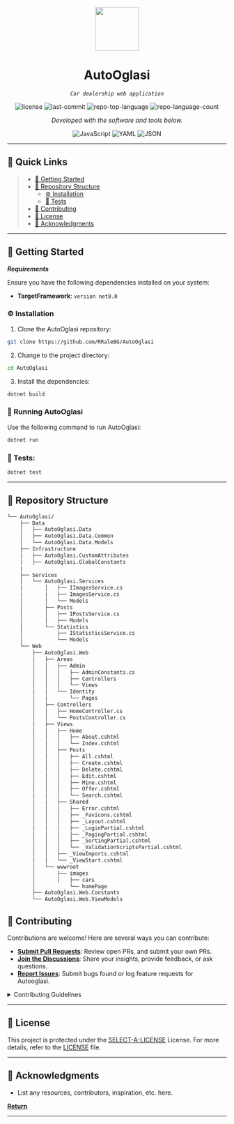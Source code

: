 
<p align="center">
  <img src="https://cdn-icons-png.flaticon.com/512/6295/6295417.png" width="100" />
</p>
<p align="center">
    <h1 align="center">AutoOglasi</h1>
</p>
<p align="center">
    <em><code> Car dealership web application </code></em>
</p>
<p align="center">
	<img src="https://img.shields.io/github/license/RRaleBG/AutoOglasi?style=flat&color=0080ff" alt="license">
	<img src="https://img.shields.io/github/last-commit/RRaleBG/AutoOglasi?style=flat&logo=git&logoColor=white&color=0080ff" alt="last-commit">
	<img src="https://img.shields.io/github/languages/top/RRaleBG/AutoOglasi?style=flat&color=0080ff" alt="repo-top-language">
	<img src="https://img.shields.io/github/languages/count/RRaleBG/AutoOglasi?style=flat&color=0080ff" alt="repo-language-count">
<p>
<p align="center">
		<em>Developed with the software and tools below.</em>
</p>
<p align="center">
	<img src="https://img.shields.io/badge/JavaScript-F7DF1E.svg?style=flat&logo=JavaScript&logoColor=black" alt="JavaScript">
	<img src="https://img.shields.io/badge/YAML-CB171E.svg?style=flat&logo=YAML&logoColor=white" alt="YAML">
	<img src="https://img.shields.io/badge/JSON-000000.svg?style=flat&logo=JSON&logoColor=white" alt="JSON">
</p>
<hr>

## 🔗 Quick Links

> - [🚀 Getting Started](#-getting-started)
> - [📂 Repository Structure](#-repository-structure)
>   - [⚙️ Installation](#️-installation)
>   - [🧪 Tests](#-tests)
> - [🤝 Contributing](#-contributing)
> - [📄 License](#-license)
> - [👏 Acknowledgments](#-acknowledgments)

---

## 🚀 Getting Started

***Requirements***

Ensure you have the following dependencies installed on your system:

* **TargetFramework**: `version net8.0`

### ⚙️ Installation

1. Clone the AutoOglasi repository:

```sh
git clone https://github.com/RRaleBG/AutoOglasi
```

2. Change to the project directory:

```sh
cd AutoOglasi
```

3. Install the dependencies:

```sh
dotnet build
```

### 🤖 Running AutoOglasi

Use the following command to run AutoOglasi:

```sh
dotnet run
```

### 🧪 Tests:

```sh
dotnet test
```
---


## 📂 Repository Structure

```sh
└── AutoOglasi/    
    ├── Data
    │   ├── AutoOglasi.Data
    │   ├── AutoOglasi.Data.Common
    │   └── AutoOglasi.Data.Models
    ├── Infrastructure
    │   ├── AutoOglasi.CustomAttributes
    │   ├── AutoOglasi.GlobalConstants
    | 
    ├── Services
    │   └── AutoOglasi.Services
    │       │   ├── IImagesService.cs
    │       │   ├── ImagesService.cs
    │       │   └── Models
    │       ├── Posts
    │       │   ├── IPostsService.cs
    │       │   ├── Models
    │       └── Statistics
    │           ├── IStatisticsService.cs
    │           └── Models
    └── Web
        ├── AutoOglasi.Web
        │   ├── Areas
        │   │   ├── Admin
        │   │   │   ├── AdminConstants.cs
        │   │   │   ├── Controllers
        │   │   │   └── Views
        │   │   └── Identity
        │   │       └── Pages
        │   ├── Controllers
        │   │   ├── HomeController.cs
        │   │   └── PostsController.cs
        │   ├── Views
        │   │   ├── Home
        │   │   │   ├── About.cshtml
        │   │   │   └── Index.cshtml
        │   │   ├── Posts
        │   │   │   ├── All.cshtml
        │   │   │   ├── Create.cshtml
        │   │   │   ├── Delete.cshtml
        │   │   │   ├── Edit.cshtml
        │   │   │   ├── Mine.cshtml
        │   │   │   ├── Offer.cshtml
        │   │   │   └── Search.cshtml
        │   │   ├── Shared
        │   │   │   ├── Error.cshtml
        │   │   │   ├── _Favicons.cshtml
        │   │   │   ├── _Layout.cshtml
        │   │   │   ├── _LoginPartial.cshtml
        │   │   │   ├── _PagingPartial.cshtml
        │   │   │   ├── _SortingPartial.cshtml
        │   │   │   └── _ValidationScriptsPartial.cshtml
        │   │   ├── _ViewImports.cshtml
        │   │   └── _ViewStart.cshtml
        │   └── wwwroot        
        │       ├── images
        │       │   ├── cars
        │           └── homePage
        ├── AutoOglasi.Web.Constants
        └── AutoOglasi.Web.ViewModels
```

## 🤝 Contributing

Contributions are welcome! Here are several ways you can contribute:

- **[Submit Pull Requests](https://github.com/RRaleBG/AutoOglasi/blob/main/CONTRIBUTING.md)**: Review open PRs, and submit your own PRs.
- **[Join the Discussions](https://github.com/RRaleBG/AutoOglasi/discussions)**: Share your insights, provide feedback, or ask questions.
- **[Report Issues](https://github.com/RRaleBG/AutoOglasi/issues)**: Submit bugs found or log feature requests for Autooglasi.

<details closed>
    <summary>Contributing Guidelines</summary>

1. **Fork the Repository**: Start by forking the project repository to your GitHub account.
2. **Clone Locally**: Clone the forked repository to your local machine using a Git client.
   ```sh
   git clone https://github.com/RRaleBG/AutoOglasi
   ```
3. **Create a New Branch**: Always work on a new branch, giving it a descriptive name.
   ```sh
   git checkout -b new-feature-x
   ```
4. **Make Your Changes**: Develop and test your changes locally.
5. **Commit Your Changes**: Commit with a clear message describing your updates.
   ```sh
   git commit -m 'Implemented new feature x.'
   ```
6. **Push to GitHub**: Push the changes to your forked repository.
   ```sh
   git push origin new-feature-x
   ```
7. **Submit a Pull Request**: Create a PR against the original project repository. Clearly describe the changes and their motivations.

Once your PR is reviewed and approved, it will be merged into the main branch.

</details>

---

## 📄 License

This project is protected under the [SELECT-A-LICENSE](https://choosealicense.com/licenses) License. For more details, refer to the [LICENSE](https://choosealicense.com/licenses/) file.

---

## 👏 Acknowledgments

- List any resources, contributors, inspiration, etc. here.

[**Return**](#-quick-links)

---
